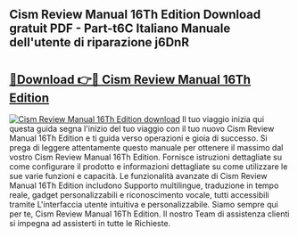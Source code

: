 ## Cism Review Manual 16Th Edition Download gratuit PDF - Part-t6C Italiano Manuale dell'utente di riparazione j6DnR

# <h2><a href="http://dfb4mow.blite.top/?on=Cism+Review+Manual+16Th+Edition">🔗Download 👉🔴 Cism Review Manual 16Th Edition</a></h2>

[![Cism Review Manual 16Th Edition download](https://i.imgur.com/lujVjoI.png)](http://dfb4mow.blite.top/?on=Cism+Review+Manual+16Th+Edition)
Il tuo viaggio inizia qui questa guida segna l'inizio del tuo viaggio con il tuo nuovo Cism Review Manual 16Th Edition e ti guida verso operazioni e gioia di successo. Si prega di leggere attentamente questo manuale per ottenere il massimo dal vostro Cism Review Manual 16Th Edition. Fornisce istruzioni dettagliate su come configurare il prodotto e informazioni dettagliate su come utilizzare le sue varie funzioni e capacità. Le funzionalità avanzate di Cism Review Manual 16Th Edition includono Supporto multilingue, traduzione in tempo reale, gadget personalizzabili e riconoscimento vocale, tutti accessibili tramite L'interfaccia utente intuitiva e personalizzabile. Siamo sempre qui per te, Cism Review Manual 16Th Edition. Il nostro Team di assistenza clienti si impegna ad assisterti in tutte le Richieste.
